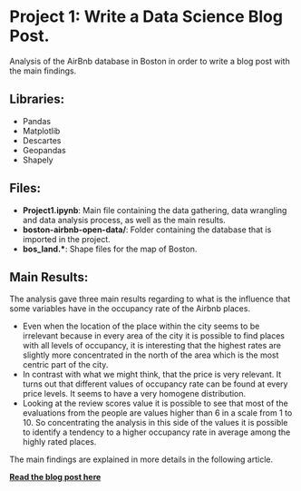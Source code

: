 # Project 1: Write a Data Science Blog Post.
Analysis of the AirBnb database in Boston in order to write a blog post with the main findings.

## Libraries:
- Pandas
- Matplotlib
- Descartes
- Geopandas
- Shapely

## Files:
- **Project1.ipynb**: Main file containing the data gathering, data wrangling and data analysis process, as well as the main results.
- **boston-airbnb-open-data/**: Folder containing the database that is imported in the project.
- __bos_land.\*__: Shape files for the map of Boston.

## Main Results:
The analysis gave three main results regarding to what is the influence that some variables have in the occupancy rate of the Airbnb places.
- Even when the location of the place within the city seems to be irrelevant because in every area of the city it is possible to find places with all levels of occupancy, it is interesting that the highest rates are slightly more concentrated in the north of the area which is the most centric part of the city.
- In contrast with what we might think, that the price is very relevant. It turns out that different values of occupancy rate can be found at every price levels. It seems to have a very homogene distribution.
- Looking at the review scores value it is possible to see that most of the evaluations from the people are values higher than 6 in a scale from 1 to 10. So concentrating the analysis in this side of the values it is possible to identify a tendency to a higher occupancy rate in average among the highly rated places.

The main findings are explained in more details in the following article.

[**Read the blog post here**](https://medium.com/@diegorzo/what-makes-an-airbnb-housing-successful-7e53b58d6b9a)

